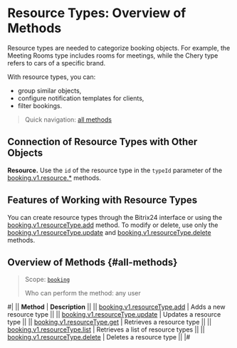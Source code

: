 # Resource Types: Overview of Methods

Resource types are needed to categorize booking objects. For example, the Meeting Rooms type includes rooms for meetings, while the Chery type refers to cars of a specific brand.

With resource types, you can:
- group similar objects,
- configure notification templates for clients,
- filter bookings.

> Quick navigation: [all methods](#all-methods)

## Connection of Resource Types with Other Objects

**Resource.** Use the `id` of the resource type in the `typeId` parameter of the [booking.v1.resource.*](../index.md) methods.

## Features of Working with Resource Types

You can create resource types through the Bitrix24 interface or using the [booking.v1.resourceType.add](./booking-v1-resourcetype-add.md) method. To modify or delete, use only the [booking.v1.resourceType.update](./booking-v1-resourcetype-update.md) and [booking.v1.resourceType.delete](./booking-v1-resourcetype-delete.md) methods.

## Overview of Methods {#all-methods}

> Scope: [`booking`](../../../scopes/permissions.md)
>
> Who can perform the method: any user

#|
|| **Method** | **Description** ||
|| [booking.v1.resourceType.add](./booking-v1-resourcetype-add.md) | Adds a new resource type ||
|| [booking.v1.resourceType.update](./booking-v1-resourcetype-update.md) | Updates a resource type ||
|| [booking.v1.resourceType.get](./booking-v1-resourcetype-get.md) | Retrieves a resource type ||
|| [booking.v1.resourceType.list](./booking-v1-resourcetype-list.md) | Retrieves a list of resource types ||
|| [booking.v1.resourceType.delete](./booking-v1-resourcetype-delete.md) | Deletes a resource type ||
|#